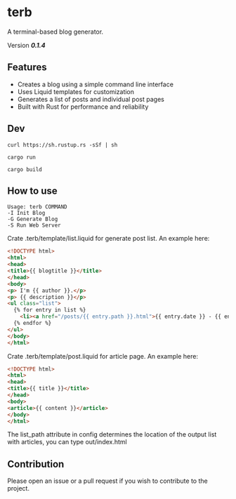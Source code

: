 # terb

A terminal-based blog generator.

Version ***0.1.4***

## Features

- Creates a blog using a simple command line interface
- Uses Liquid templates for customization
- Generates a list of posts and individual post pages
- Built with Rust for performance and reliability

## Dev

```
curl https://sh.rustup.rs -sSf | sh

cargo run

cargo build
```

## How to use

```
Usage: terb COMMAND
-I Init Blog
-G Generate Blog
-S Run Web Server
```                  

Crate .terb/template/list.liquid for generate post list. An example here:

```html
<!DOCTYPE html>
<html>
<head>
<title>{{ blogtitle }}</title>
</head>
<body>
<p> I'm {{ author }}.</p>
<p> {{ description }}</p>
<ul class="list">
  {% for entry in list %}
    <li><a href="/posts/{{ entry.path }}.html">{{ entry.date }} - {{ entry.title }} </a></li>
  {% endfor %}
</ul>
</body>
</html>

```

Crate .terb/template/post.liquid for article page. An example here:

```html
<!DOCTYPE html>
<html>
<head>
<title>{{ title }}</title>
</head>
<body>
<article>{{ content }}</article>
</body>
</html>

```

The list_path attribute in config determines the location of the output list with articles, you can type out/index.html

## Contribution

Please open an issue or a pull request if you wish to contribute to the project.
